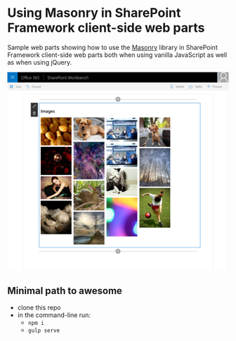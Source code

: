 # Using Masonry in SharePoint Framework client-side web parts

Sample web parts showing how to use the [Masonry](http://masonry.desandro.com) library in SharePoint Framework client-side web parts both when using vanilla JavaScript as well as when using jQuery.

![Sample web part showing a number of images layed out on the page using the Masonry library](./assets/preview.png)

## Minimal path to awesome

- clone this repo
- in the command-line run:
  - `npm i`
  - `gulp serve`